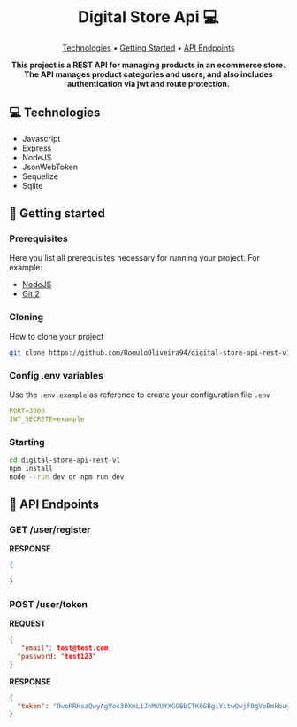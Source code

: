 <h1 align="center" style="font-weight: bold;">Digital Store Api 💻</h1>

<p align="center">
 <a href="#tech">Technologies</a> • 
 <a href="#started">Getting Started</a> • 
  <a href="#routes">API Endpoints</a>
</p>

<p align="center">
    <b>This project is a REST API for managing products in an ecommerce store. The API manages product categories and users, and also includes authentication via jwt and route protection.</b>
</p>

<h2 id="technologies">💻 Technologies</h2>

- Javascript
- Express
- NodeJS
- JsonWebToken
- Sequelize
- Sqlite

<h2 id="started">🚀 Getting started</h2>

<h3>Prerequisites</h3>

Here you list all prerequisites necessary for running your project. For example:

- [NodeJS](https://github.com/)
- [Git 2](https://github.com)

<h3>Cloning</h3>

How to clone your project

```bash
git clone https://github.com/RomuloOliveira94/digital-store-api-rest-v1
```

<h3>Config .env variables</h2>

Use the `.env.example` as reference to create your configuration file `.env` 

```yaml
PORT=3000
JWT_SECRETE=example
```

<h3>Starting</h3>

```bash
cd digital-store-api-rest-v1
npm install
node --run dev or npm run dev
```

<h2 id="routes">📍 API Endpoints</h2>

<h3 id="get-auth-detail">GET /user/register</h3>

**RESPONSE**
```json
{
  
}
```

<h3 id="post-auth-detail">POST /user/token</h3>

**REQUEST**
```json
{
   "email": test@test.com,
  "password: "test123"
}
```

**RESPONSE**
```json
{
  "token": "OwoMRHsaQwyAgVoc3OXmL1JhMVUYXGGBbCTK0GBgiYitwQwjf0gVoBmkbuyy0pSi"
}
```
